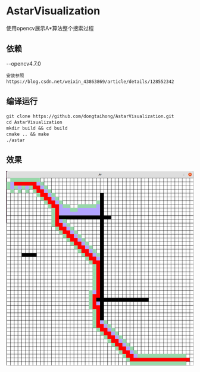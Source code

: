 # AstarVisualization
使用opencv展示A*算法整个搜索过程
## 依赖
--opencv4.7.0
```shell
安装参照 https://blog.csdn.net/weixin_43863869/article/details/128552342
```
## 编译运行
```shell
git clone https://github.com/dongtaihong/AstarVisualization.git
cd AstarVisualization 
mkdir build && cd build
cmake .. && make
./astar
```
## 效果
![image](./image/astar.png)